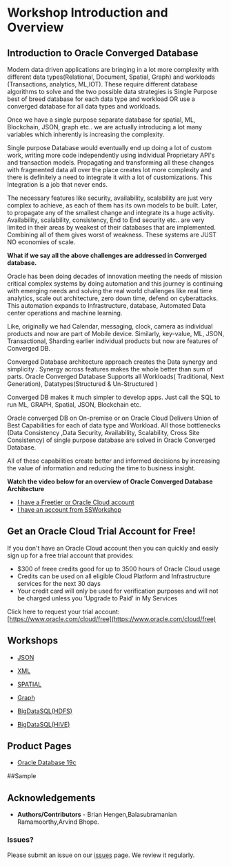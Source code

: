 # Workshop Introduction and Overview

## Introduction to Oracle Converged Database

Modern data driven applications are bringing in a lot more complexity with different data types(Relational, Document, Spatial, Graph) and workloads (Transactions,  analytics, ML,IOT). These require different database algorithms to solve and the two possible data strategies is Single Purpose best of breed database for each data type and workload OR use a converged database for all data types and workloads. 

Once we have a single purpose separate database for spatial, ML, Blockchain, JSON, graph etc.. we are actually introducing a lot many variables which inherently is increasing the complexity.


Single purpose Database would eventually end up doing a lot of custom work, writing more code independently using individual Proprietary API's and transaction models. Propagating and transforming all these changes with fragmented data all over the place creates lot more complexity and there is definitely a need to integrate it with a lot of customizations. This Integration is a job that never ends.

The necessary features like security, availability,  scalability are just very complex to achieve, as each of them has its own models to be built. Later, to propagate any of the smallest change and integrate its a huge activity. 
Availability, scalability, consistency, End to End security etc.. are very limited in their areas by weakest of their databases that are implemented. Combining all of them gives worst of weakness. These systems are JUST NO economies of scale.

**What if we say all the above challenges are addressed in Converged database.**

Oracle has been doing decades of innovation meeting the needs of mission critical complex systems by doing automation and this journey is continuing with emerging needs and solving the real world challenges like real time analytics, scale out architecture, zero down time, defend on cyberattacks. This automation expands to  Infrastructure, database, Automated Data center operations and machine learning. 

Like, originally we had Calendar, messaging, clock, camera as individual  products and now are part of Mobile device. Similarly, key-value, ML, JSON, Transactional, Sharding earlier individual products but now are features of Converged DB.  

Converged Database architecture approach creates the Data synergy and simplicity . Synergy across features makes the whole better than sum of parts. Oracle Converged Database Supports all Workloads( Traditional, Next Generation), Datatypes(Structured & Un-Structured )

Converged DB makes it much simpler to develop apps. Just call the SQL to run ML, GRAPH, Spatial, JSON, Blockchain etc.

Oracle converged DB on On-premise or on Oracle Cloud Delivers Union of Best Capabilities for each of data type and Workload. 
All those bottlenecks (Data Consistency ,Data Security, Availability, Scalability, Cross Site Consistency) of single purpose database are solved in Oracle Converged Database. 

All of these capabilities create better and informed decisions by increasing the value of information and reducing the time to business insight.




 **Watch the video below for an overview of Oracle Converged Database Architecture**

  [](youtube:9d76-LhgMQs)
  [](youtube:Sbbw2mcrfiA)


- [I have a Freetier or Oracle Cloud account](https://oracle.github.io/learning-library/data-management-library/database/multitenant/freetier/index.html)
- [I have an account from SSWorkshop](https://oracle.github.io/learning-library/data-management-library/database/multitenant/ssworkshop/index.html)


## Get an Oracle Cloud Trial Account for Free!
If you don't have an Oracle Cloud account then you can quickly and easily sign up for a free trial account that provides:
-	$300 of freee credits good for up to 3500 hours of Oracle Cloud usage
-	Credits can be used on all eligible Cloud Platform and Infrastructure services for the next 30 days
-	Your credit card will only be used for verification purposes and will not be charged unless you 'Upgrade to Paid' in My Services

Click here to request your trial account: [https://www.oracle.com/cloud/free](https://www.oracle.com/cloud/free)

## Workshops
- [JSON](https://laxmi-oss.github.io/converged-database/workshops/json-freetier/)
- [XML](https://laxmi-oss.github.io/converged-database/workshops/xml-freetier/)
- [SPATIAL](https://laxmi-oss.github.io/converged-database/workshops/spatial-freetier/)

- [Graph](https://kanikakasharma.github.io/converged-database/workshop/graph-freetier/)

- [BigDataSQL(HDFS)](https://kanikakasharma.github.io/converged-database/workshop/bigdatahdfs-freetier/)

- [BigDataSQL(HIVE)](https://kanikakasharma.github.io/converged-database/workshop/bigdatahive-freetier/)


## Product Pages
- [Oracle Database 19c](https://www.oracle.com/database/)

##Sample
[](../../ssworkshop/manifest.json)




## Acknowledgements

- **Authors/Contributors** - Brian Hengen,Balasubramanian Ramamoorthy,Arvind Bhope.

### Issues?
Please submit an issue on our [issues](https://github.com/oracle/learning-library/issues) page. We review it regularly.


